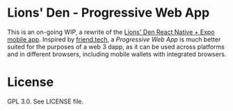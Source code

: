 # Lions' Den - Progressive Web App
This is an on-going WIP, a rewrite of the [Lions' Den React Native + Expo mobile app](github.com/kiruse/lions-den). Inspired by [friend.tech](https://friend.tech), a *Progressive Web App* is much better suited for the purposes of a web 3 dapp, as it can be used across platforms and in different browsers, including mobile wallets with integrated browsers.

# License
GPL 3.0. See LICENSE file.
